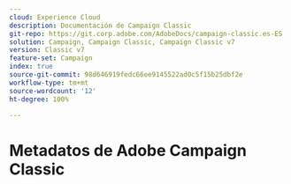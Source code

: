 ```yaml
---
cloud: Experience Cloud
description: Documentación de Campaign Classic
git-repo: https://git.corp.adobe.com/AdobeDocs/campaign-classic.es-ES
solution: Campaign, Campaign Classic, Campaign Classic v7
version: Classic v7
feature-set: Campaign
index: true
source-git-commit: 98d646919fedc66ee9145522ad0c5f15b25dbf2e
workflow-type: tm+mt
source-wordcount: '12'
ht-degree: 100%

---
```



# Metadatos de Adobe Campaign Classic
